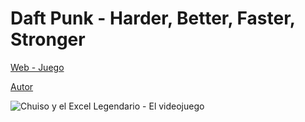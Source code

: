 # Daft Punk - Harder, Better, Faster, Stronger
 
[Web - Juego](https://vivirenremoto.github.io/daftpunk/)

[Autor](https://twitter.com/vivirenremoto)

![Chuiso y el Excel Legendario - El videojuego](https://vivirenremoto.github.io/daftpunk/static/social.png)
